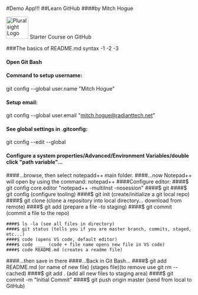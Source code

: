 #

#Demo App!!!
##Learn GitHub
####by Mitch Hogue

<a href='http://pluralsight.com'><img src='https://gillcleerenpluralsight.blob.core.windows.net/files/pluralsight.png' height='60' alt='Pluralsight Logo'/></a> Starter Course on GitHub

###The basics of README.md syntax
-1
-2
-3

#### Open Git Bash

#### Command to setup username:

git config --global user.name "Mitch Hogue"

#### Setup email:

git config --global user.email "mitch.hogue@radianttech.net"

#### See global settings in .gitconfig:

git config --edit --global

#### Configure a system properties/Advanced/Environment Variables/double click "path variable"...

####...browse, then select notepadd++ main folder.
####...now Notepad++ will open by using the command: notepad++
####Configure editor: ####$ git config core.editor "notepad++ -multiInst -nosession"
    ####$ git ####$ git config (configure tooling)
    ####$ git init (create/initialize a git local repo) ####$ git clone (clone a repository into local directory... download from remote)
    ####$ git add (prepare a file -to staging)
####\$ git commit (commit a file to the repo)

    ####$ ls -la (see all files in directory)
    ####$ git status (tells you if you are master branch, commits, staged, etc...)
    ####$ code (opens VS code, default editor)
    ####$ code ____ (code + file name opens new file in VS code)
    ####$ code README.md (creates a readme file)

####...then save in there
####...Back in Git Bash... ####$ git add README.md (or name of new file) (stages file)(to remove use git rm --cached<file>)
    ####$ git add . (add all new files to staging area) ####$ git commit -m "Initial Commit"
    ####$ git push origin master (send from local to GitHub)
